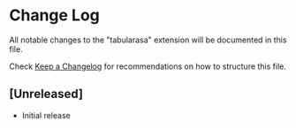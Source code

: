 # Change Log

All notable changes to the "tabularasa" extension will be documented in this file.

Check [Keep a Changelog](http://keepachangelog.com/) for recommendations on how to structure this file.

## [Unreleased]

- Initial release